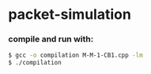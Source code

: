 # packet-simulation

### compile and run with:

```bash
$ gcc -o compilation M-M-1-CB1.cpp -lm
$ ./compilation
```



